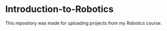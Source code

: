# Introduction-to-Robotics
This repository was made for uploading projects from my Robotics course.
